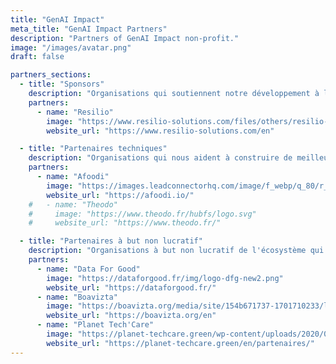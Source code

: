 ```yaml
---
title: "GenAI Impact"
meta_title: "GenAI Impact Partners"
description: "Partners of GenAI Impact non-profit."
image: "/images/avatar.png"
draft: false

partners_sections:
  - title: "Sponsors"
    description: "Organisations qui soutiennent notre développement à long terme."
    partners:
      - name: "Resilio"
        image: "https://www.resilio-solutions.com/files/others/resilio-header.svg"
        website_url: "https://www.resilio-solutions.com/en"

  - title: "Partenaires techniques"
    description: "Organisations qui nous aident à construire de meilleures méthodologies et outils."
    partners:
      - name: "Afoodi"
        image: "https://images.leadconnectorhq.com/image/f_webp/q_80/r_1200/u_https://assets.cdn.filesafe.space/Nmj0pJdt5x3T50oD9Y7c/media/68138295855ee9aa0779c7d9.png"
        website_url: "https://afoodi.io/"
    #   - name: "Theodo"
    #     image: "https://www.theodo.fr/hubfs/logo.svg"
    #     website_url: "https://www.theodo.fr/"

  - title: "Partenaires à but non lucratif"
    description: "Organisations à but non lucratif de l'écosystème qui nous soutiennent."
    partners:
      - name: "Data For Good"
        image: "https://dataforgood.fr/img/logo-dfg-new2.png"
        website_url: "https://dataforgood.fr/"
      - name: "Boavizta"
        image: "https://boavizta.org/media/site/154b671737-1701710233/logo_color.svg"
        website_url: "https://boavizta.org/en"
      - name: "Planet Tech'Care"
        image: "https://planet-techcare.green/wp-content/uploads/2020/09/logo.svg"
        website_url: "https://planet-techcare.green/en/partenaires/"
---
```


